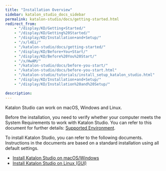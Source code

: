 ```yaml
---
title: "Installation Overview"
sidebar: katalon_studio_docs_sidebar
permalink: katalon-studio/docs/getting-started.html
redirect_from:
    - "/display/KD/Getting+Started/"
    - "/display/KD/Getting%20Started/"
    - "/display/KD/Installation+and+Setup/"
    - "/x/l4Ei/"
    - "/katalon-studio/docs/getting-started/"
    - "/display/KD/Before+You+Start/"
    - "/display/KD/Before%20You%20Start/"
    - "/x/HwAM/"
    - "/katalon-studio/docs/before-you-start/"
    - "/katalon-studio/docs/before-you-start.html"
    - "/katalon-studio/tutorials/install_setup_katalon_studio.html"
    - "/display/KD/Installation+and+Setup/"
    - "/display/KD/Installation%20and%20Setup/"

description:
---
```


Katalon Studio can work on macOS, Windows and Linux. 

Before the installation, you need to verify whether your computer meets the System Requirements to work with Katalon Studio. You can refer to this document for further details: [Supported Environment](https://docs.katalon.com/katalon-studio/docs/supported-environments.html).

To install Katalon Studio, you can refer to the following documents. Instructions in the documents are based on a standard installation using all default settings.

- [Install Katalon Studio on macOS/Windows](https://docs.katalon.com/katalon-studio/docs/ks-installation-macOS-windows.html)
- [Install Katalon Studio on Linux (GUI)](https://docs.katalon.com/katalon-studio/docs/katalon-studio-gui-beta-for-linux.html)

